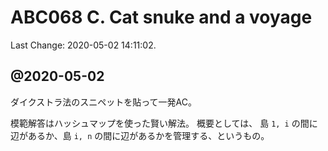 # ABC068 C. Cat snuke and a voyage

Last Change: 2020-05-02 14:11:02.

## @2020-05-02

ダイクストラ法のスニペットを貼って一発AC。

模範解答はハッシュマップを使った賢い解法。
概要としては、
島 `1, i` の間に辺があるか、島 `i, n` の間に辺があるかを管理する、というもの。


